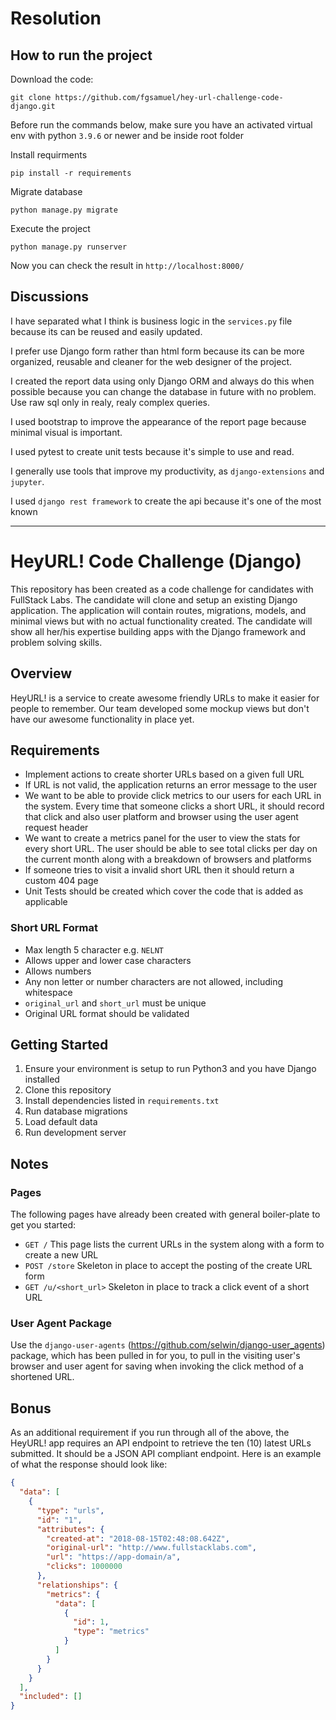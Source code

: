 # Resolution

## How to run the project

Download the code:

```shell
git clone https://github.com/fgsamuel/hey-url-challenge-code-django.git
```
Before run the commands below, make sure you have an activated virtual env with python `3.9.6` or newer and be inside root folder

Install requirments
```shell
pip install -r requirements
```

Migrate database
```shell
python manage.py migrate
```

Execute the project
```shell
python manage.py runserver
```

Now you can check the result in `http://localhost:8000/`

## Discussions

I have separated what I think is business logic in the `services.py` file because its can be reused and easily updated.

I prefer use Django form rather than html form because its can be more organized, reusable and cleaner for the web designer of the project.

I created the report data using only Django ORM and always do this when possible because you can change the database in future with no problem.
Use raw sql only in realy, realy complex queries.

I used bootstrap to improve the appearance of the report page because minimal visual is important.

I used pytest to create unit tests because it's simple to use and read.

I generally use tools that improve my productivity, as `django-extensions` and `jupyter`.

I used `django rest framework` to create the api because it's one of the most known


---------------------------------------------------


# HeyURL! Code Challenge (Django)

This repository has been created as a code challenge for candidates with
FullStack Labs. The candidate will clone and setup an existing Django
application. The application will contain routes, migrations, models, and
minimal views but with no actual functionality created. The candidate will show
all her/his expertise building apps with the Django framework and problem
solving skills.

## Overview

HeyURL! is a service to create awesome friendly URLs to make it easier for
people to remember. Our team developed some mockup views but don't have our
awesome functionality in place yet.

## Requirements

- Implement actions to create shorter URLs based on a given full URL
- If URL is not valid, the application returns an error message to the user
- We want to be able to provide click metrics to our users for each URL in the
system. Every time that someone clicks a short URL, it should record that click
and also user platform and browser using the user agent request header
- We want to create a metrics panel for the user to view the stats for every
short URL. The user should be able to see total clicks per day on the current
month along with a breakdown of browsers and platforms
- If someone tries to visit a invalid short URL then it should return a custom
404 page
- Unit Tests should be created which cover the code that is added as applicable

### Short URL Format

- Max length 5 character e.g. `NELNT`
- Allows upper and lower case characters
- Allows numbers
- Any non letter or number characters are not allowed, including whitespace
- `original_url` and `short_url` must be unique
- Original URL format should be validated

## Getting Started

1. Ensure your environment is setup to run Python3 and you have Django installed
2. Clone this repository
3. Install dependencies listed in `requirements.txt`
4. Run database migrations
5. Load default data
6. Run development server

## Notes

### Pages

The following pages have already been created with general boiler-plate to get
you started:

- `GET /` This page lists the current URLs in the system along with a form to
create a new URL
- `POST /store` Skeleton in place to accept the posting of the create URL form
- `GET /u/<short_url>` Skeleton in place to track a click event of a short URL

### User Agent Package

Use the `django-user-agents` (https://github.com/selwin/django-user_agents)
package, which has been pulled in for you, to pull in the visiting user's
browser and user agent for saving when invoking the click method of a shortened
URL.

## Bonus

As an additional requirement if you run through all of the above, the HeyURL!
app requires an API endpoint to retrieve the ten (10) latest URLs submitted. It
should be a JSON API compliant endpoint. Here is an example of what the response
should look like:

```json
{
  "data": [
    {
      "type": "urls",
      "id": "1",
      "attributes": {
        "created-at": "2018-08-15T02:48:08.642Z",
        "original-url": "http://www.fullstacklabs.com",
        "url": "https://app-domain/a",
        "clicks": 1000000
      },
      "relationships": {
        "metrics": {
          "data": [
            {
              "id": 1,
              "type": "metrics"
            }
          ]
        }
      }
    }
  ],
  "included": []
}
```
